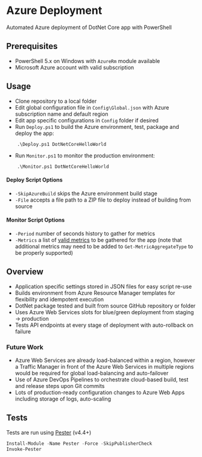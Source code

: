 Azure Deployment
=============

Automated Azure deployment of DotNet Core app with PowerShell

## Prerequisites

- PowerShell 5.x on Windows with `AzureRm` module available
- Microsoft Azure account with valid subscription

## Usage

- Clone repository to a local folder
- Edit global configuration file in `Config\Global.json` with Azure subscription name and default region
- Edit app specific configurations in `Config` folder if desired
- Run `Deploy.ps1` to build the Azure environment, test, package and deploy the app:
```
    .\Deploy.ps1 DotNetCoreHelloWorld
``` 
- Run `Monitor.ps1` to monitor the production environment:
```
    .\Monitor.ps1 DotNetCoreHelloWorld
``` 

#### Deploy Script Options

- `-SkipAzureBuild` skips the Azure environment build stage
- `-File` accepts a file path to a ZIP file to deploy instead of building from source 

#### Monitor Script Options

- `-Period` number of seconds history to gather for metrics
- `-Metrics` a list of [valid metrics](https://docs.microsoft.com/en-us/azure/monitoring-and-diagnostics/monitoring-supported-metrics#microsoftwebsites-excluding-functions)
to be gathered for the app (note that additional metrics may need to be added to `Get-MetricAggregateType` to be properly supported) 

## Overview

- Application specific settings stored in JSON files for easy script re-use 
- Builds environment from Azure Resource Manager templates for flexibility and idempotent execution
- DotNet package tested and built from source GitHub repository or folder
- Uses Azure Web Services slots for blue/green deployment from staging -> production
- Tests API endpoints at every stage of deployment with auto-rollback on failure

### Future Work

- Azure Web Services are already load-balanced within a region, however a Traffic Manager in
front of the Azure Web Services in multiple regions would be required for global load-balancing and auto-failover 
- Use of Azure DevOps Pipelines to orchestrate cloud-based build, test and release steps upon Git commits
- Lots of production-ready configuration changes to Azure Web Apps including storage of logs, auto-scaling 

## Tests
Tests are run using [Pester](https://github.com/Pester/Pester/wiki) (v4.4+)
```powershell
Install-Module -Name Pester -Force -SkipPublisherCheck
Invoke-Pester
```
